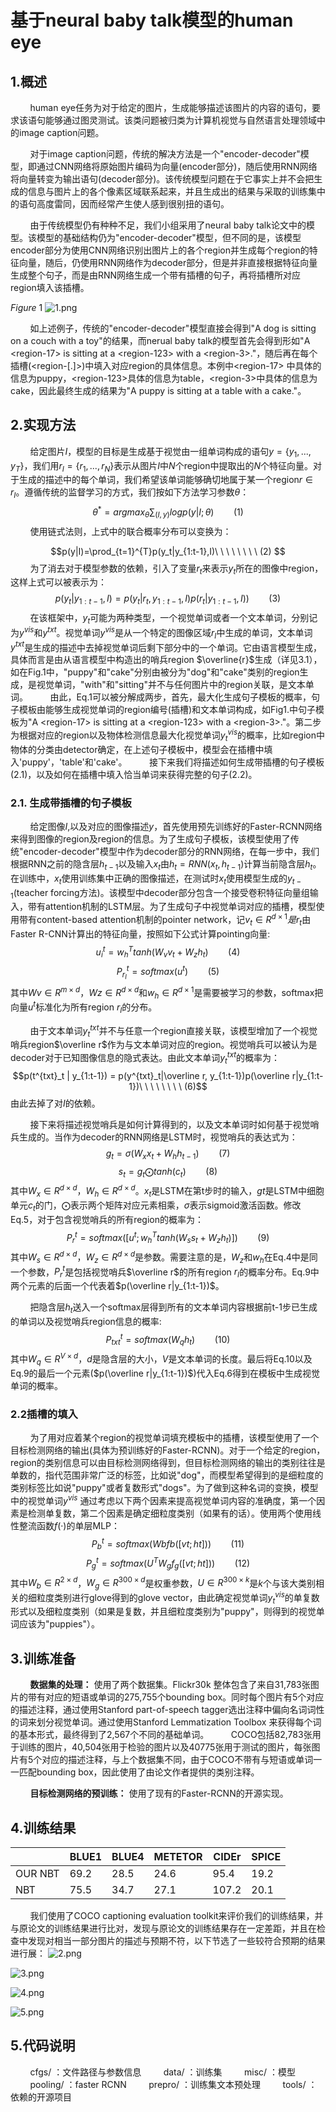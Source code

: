 ﻿# 基于neural baby talk模型的human eye
## 1.概述
&nbsp;&nbsp;&nbsp;&nbsp;&nbsp;&nbsp;&nbsp;&nbsp;human eye任务为对于给定的图片，生成能够描述该图片的内容的语句，要求该语句能够通过图灵测试。该类问题被归类为计算机视觉与自然语言处理领域中的image caption问题。

&nbsp;&nbsp;&nbsp;&nbsp;&nbsp;&nbsp;&nbsp;&nbsp;对于image caption问题，传统的解决方法是一个"encoder-decoder"模型，即通过CNN网络将原始图片编码为向量(encoder部分)，随后使用RNN网络将向量转变为输出语句(decoder部分)。该传统模型问题在于它事实上并不会把生成的信息与图片上的各个像素区域联系起来，并且生成出的结果与采取的训练集中的语句高度雷同，因而经常产生使人感到很别扭的语句。

&nbsp;&nbsp;&nbsp;&nbsp;&nbsp;&nbsp;&nbsp;&nbsp;由于传统模型仍有种种不足，我们小组采用了neural baby talk论文中的模型。该模型的基础结构仍为"encoder-decoder"模型，但不同的是，该模型encoder部分为使用CNN网络识别出图片上的各个region并生成每个region的特征向量，随后，仍使用RNN网络作为decoder部分，但是并非直接根据特征向量生成整个句子，而是由RNN网络生成一个带有插槽的句子，再将插槽所对应region填入该插槽。

$Figure\ 1$
![1.png](https://i.loli.net/2020/12/15/CeLZ3JYourS2Gfn.png)

&nbsp;&nbsp;&nbsp;&nbsp;&nbsp;&nbsp;&nbsp;&nbsp;如上述例子，传统的"encoder-decoder"模型直接会得到"A dog is sitting on a couch with a toy"的结果，而nerual baby talk的模型首先会得到形如"A \<region-17\> is sitting at a \<region-123\> with a \<region-3\>."，随后再在每个插槽(\<region-[.]\>)中填入对应region的具体信息。本例中\<region-17\> 中具体的信息为puppy，\<region-123\>具体的信息为table，\<region-3\>中具体的信息为cake，因此最终生成的结果为"A puppy is sitting at a table with a cake."。

## 2.实现方法
&nbsp;&nbsp;&nbsp;&nbsp;&nbsp;&nbsp;&nbsp;&nbsp;给定图片$I$，模型的目标是生成基于视觉由一组单词构成的语句$y=\{ y_1,...,y_T\}$，我们用$r_I = \{r_1,...,r_N\}$表示从图片$I$中$N$个region中提取出的$N$个特征向量。对于生成的描述中的每个单词，我们希望该单词能够确切地属于某一个region$r\in r_I$。遵循传统的监督学习的方式，我们按如下方法学习参数$\theta$：
$$\theta^*=argmax_\theta\sum_{(I,y)}logp(y|I; \theta )\ \ \ \ \ \ \ \  (1)$$
&nbsp;&nbsp;&nbsp;&nbsp;&nbsp;&nbsp;&nbsp;&nbsp;使用链式法则，上式中的联合概率分布可以变换为：

$$p(y|I)=\prod_{t=1}^{T}p(y_t|y_{1:t-1},I)\ \ \ \ \ \ \ \  (2) $$
&nbsp;&nbsp;&nbsp;&nbsp;&nbsp;&nbsp;&nbsp;&nbsp;为了消去对于模型参数的依赖，引入了变量$r_t$来表示$y_t$所在的图像中region，这样上式可以被表示为：
$$p(y_t|y_{1:t-1},I)=p(y_t|r_t,y_{1:t-1},I)p(r_t|y_{1:t-1},I))\ \ \ \ \ \ \ \  (3)$$
&nbsp;&nbsp;&nbsp;&nbsp;&nbsp;&nbsp;&nbsp;&nbsp;在该框架中，$y_t$可能为两种类型，一个视觉单词或者一个文本单词，分别记为$y^{vis}$和$y^{txt}$。视觉单词$y^{vis}$是从一个特定的图像区域$r_I$中生成的单词，文本单词$y^{txt}$是生成的描述中去掉视觉单词后剩下部分中的一个单词。它由语言模型生成，具体而言是由从语言模型中构造出的哨兵region $\overline{r}$生成（详见3.1），如在Fig.1中，"puppy"和"cake"分别由被分为"dog"和"cake"类别的region生成，是视觉单词，"with"和"sitting"并不与任何图片中的region关联，是文本单词。
&nbsp;&nbsp;&nbsp;&nbsp;&nbsp;&nbsp;&nbsp;&nbsp;由此，Eq.1可以被分解成两步，首先，最大化生成句子模板的概率，句子模板由能够生成视觉单词的region编号(插槽)和文本单词构成，如Fig1.中句子模板为"A \<region-17\> is sitting at a \<region-123\> with a \<region-3\>."。第二步为根据对应的region以及物体检测信息最大化视觉单词$y_t^{vis}$的概率，比如region中物体的分类由detector确定，在上述句子模板中，模型会在插槽中填入'puppy'，'table'和'cake'。
&nbsp;&nbsp;&nbsp;&nbsp;&nbsp;&nbsp;&nbsp;&nbsp;接下来我们将描述如何生成带插槽的句子模板(2.1)，以及如何在插槽中填入恰当单词来获得完整的句子(2.2)。

### 2.1. 生成带插槽的句子模板
&nbsp;&nbsp;&nbsp;&nbsp;&nbsp;&nbsp;&nbsp;&nbsp;给定图像$I$,以及对应的图像描述$y$，首先使用预先训练好的Faster-RCNN网络来得到图像的region及region的信息。为了生成句子模板，该模型使用了传统"encoder-decoder"模型中作为decoder部分的RNN网络，在每一步中，我们根据RNN之前的隐含层$h_{t-1}$以及输入$x_t$由$h_t=RNN(x_t,h_{t-1})$计算当前隐含层$h_t$。在训练中，$x_t$使用训练集中正确的图像描述，在测试时$x_t$使用模型生成的$y_{t-1}$(teacher forcing方法)。该模型中decoder部分包含一个接受卷积特征向量组输入，带有attention机制的LSTM层。为了生成句子中视觉单词对应的插槽，模型使用带有content-based attention机制的pointer network，记$v_t\in R^{d\times 1}是$$r_t$由Faster R-CNN计算出的特征向量，按照如下公式计算pointing向量:
$$u^t_i=w^T_htanh(W_vv_t+W_zh_t)\ \ \ \ \ \ \ \  (4)$$
$$P^t_{r_I}=softmax(u^t)\ \ \ \ \ \ \ \  (5)$$
其中$Wv\in R^{m \times d}$，$Wz\in R^{d \times d}$和$w_h\in R^{d\times 1}$是需要被学习的参数，softmax把向量$u^t$标准化为所有region $r_I$的分布。

&nbsp;&nbsp;&nbsp;&nbsp;&nbsp;&nbsp;&nbsp;&nbsp;由于文本单词$y^{txt}_t$并不与任意一个region直接关联，该模型增加了一个视觉哨兵region$\overline r$作为与文本单词对应的region。视觉哨兵可以被认为是decoder对于已知图像信息的隐式表达。由此文本单词$y^{txt}_t$的概率为：
$$p(t^{txt}_t | y_{1:t-1}) = p(y^{txt}_t|\overline r, y_{1:t-1})p(\overline r|y_{1:t-1})\ \ \ \ \ \ \ \  (6)$$
由此去掉了对$I$的依赖。

&nbsp;&nbsp;&nbsp;&nbsp;&nbsp;&nbsp;&nbsp;&nbsp;接下来将描述视觉哨兵是如何计算得到的，以及文本单词时如何基于视觉哨兵生成的。当作为decoder的RNN网络是LSTM时，视觉哨兵的表达式为：
$$g_t=\sigma(W_xx_t+W_hh_{t-1})\ \ \ \ \ \ \ \  (7)$$
$$s_t=g_t\bigodot tanh(c_t)\ \ \ \ \ \ \ \  (8)$$
其中$W_x\in R^{d\times d}$，$W_h \in R^{d\times d}$。$x_t$是LSTM在第t步时的输入，$gt$是LSTM中细胞单元$c_t$的门，$\bigodot$表示两个矩阵对应元素相乘，$\sigma$表示sigmoid激活函数。修改Eq.5，对于包含视觉哨兵的所有region的概率为：
$$P^t_r=softmax([u^t;w^T_htanh(W_ss_t+W_zh_t)])\ \ \ \ \ \ \ \  (9)$$
其中$W_s\in R^{d\times d}$，$W_z \in R^{d\times d}$是参数。需要注意的是，$W_z$和$w_h$在Eq.4中是同一个参数，$P^t_r$是包括视觉哨兵$\overline r$的所有region $r_I$的概率分布。Eq.9中两个元素的后面一个代表着$p(\overline r|y_{1:t-1})$。

&nbsp;&nbsp;&nbsp;&nbsp;&nbsp;&nbsp;&nbsp;&nbsp;把隐含层$h_t$送入一个softmax层得到所有的文本单词内容根据前t-1步已生成的单词以及视觉哨兵region信息的概率:
$$P^t_{txt}=softmax(W_qh_t)\ \ \ \ \ \ \ \  (10)$$
其中$W_q\in R^{V\times d}$，$d$是隐含层的大小，$V$是文本单词的长度。最后将Eq.10以及Eq.9的最后一个元素($p(\overline r|y_{1:t-1})$)代入Eq.6得到在模板中生成视觉单词的概率。

### 2.2插槽的填入
&nbsp;&nbsp;&nbsp;&nbsp;&nbsp;&nbsp;&nbsp;&nbsp;为了用对应着某个region的视觉单词填充模板中的插槽，该模型使用了一个目标检测网络的输出(具体为预训练好的Faster-RCNN)。对于一个给定的region，region的类别信息可以由目标检测网络得到，但目标检测网络的输出的类别往往是单数的，指代范围非常广泛的标签，比如说"dog"，而模型希望得到的是细粒度的类别标签比如说"puppy"或者复数形式"dogs"。为了做到这种名词的变换，模型中的视觉单词$y^{vis}$
通过考虑以下两个因素来提高视觉单词内容的准确度，第一个因素是检测单复数，第二个因素是确定细粒度类别（如果有的话）。使用两个使用线性整流函数$f(·)$的单层MLP：
$$P_b^t=softmax(Wbfb([vt;ht]))\ \ \ \ \ \ \ \  (11)$$
$$P^t_g=softmax(U^TW_gf_g([vt;ht]))\ \ \ \ \ \ \ \  (12)$$
其中$W_b\in R^{2\times d}$，$W_g\in R^{300\times d}$是权重参数，$U\in R^{300\times k}$是$k$个与该大类别相关的细粒度类别进行glove得到的glove vector，由此确定视觉单词$y^{vis}_t$的单复数形式以及细粒度类别（如果是复数，并且细粒度类别为"puppy"，则得到的视觉单词应该为"puppies"）。

## 3.训练准备
&nbsp;&nbsp;&nbsp;&nbsp;&nbsp;&nbsp;&nbsp;&nbsp;**数据集的处理：** 使用了两个数据集。Flickr30k 整体包含了来自31,783张图片的带有对应的短语或单词的275,755个bounding box。同时每个图片有5个对应的描述注释，通过使用Stanford part-of-speech tagger选出注释中偏向名词词性的词来划分视觉单词。通过使用Stanford Lemmatization Toolbox 来获得每个词的基本形式，最终得到了2,567个不同的基础单词。
&nbsp;&nbsp;&nbsp;&nbsp;&nbsp;&nbsp;&nbsp;&nbsp;COCO包括82,783张用于训练的图片，40,504张用于检验的图片以及40775张用于测试的图片，每张图片有5个对应的描述注释，与上个数据集不同，由于COCO不带有与短语或单词一一匹配bounding box，因此使用了由论文作者提供的类别注释。

&nbsp;&nbsp;&nbsp;&nbsp;&nbsp;&nbsp;&nbsp;&nbsp;**目标检测网络的预训练：**  使用了现有的Faster-RCNN的开源实现。

## 4.训练结果
|  | BLUE1 | BLUE4|METETOR|CIDEr|SPICE
|--|--|--|--|--|--
|OUR NBT| 69.2|28.5|24.6|95.4|19.2
|NBT|75.5|34.7|27.1|107.2|20.1
&nbsp;&nbsp;&nbsp;&nbsp;&nbsp;&nbsp;&nbsp;&nbsp;我们使用了COCO captioning evaluation toolkit来评价我们的训练结果，并与原论文的训练结果进行比对，发现与原论文的训练结果存在一定差距，并且在检查中发现对相当一部分图片的描述与预期不符，以下节选了一些较符合预期的结果进行展：
![2.png](https://i.loli.net/2020/12/16/GUHN35suYanytki.png)

![3.png](https://i.loli.net/2020/12/16/NUSJPXvkHVpbg4q.png)

![4.png](https://i.loli.net/2020/12/16/3Mw79yCpeErjoTK.png)

![5.png](https://i.loli.net/2020/12/16/8IsM1Xtu4kYNo6v.png)

## 5.代码说明
&nbsp;&nbsp;&nbsp;&nbsp;&nbsp;&nbsp;&nbsp;&nbsp;cfgs/ ：文件路径与参数信息
&nbsp;&nbsp;&nbsp;&nbsp;&nbsp;&nbsp;&nbsp;&nbsp;data/ ：训练集
&nbsp;&nbsp;&nbsp;&nbsp;&nbsp;&nbsp;&nbsp;&nbsp;misc/ ：模型
&nbsp;&nbsp;&nbsp;&nbsp;&nbsp;&nbsp;&nbsp;&nbsp;pooling/ ：faster RCNN
&nbsp;&nbsp;&nbsp;&nbsp;&nbsp;&nbsp;&nbsp;&nbsp;prepro/ ：训练集文本预处理
&nbsp;&nbsp;&nbsp;&nbsp;&nbsp;&nbsp;&nbsp;&nbsp;tools/ ：依赖的开源项目
